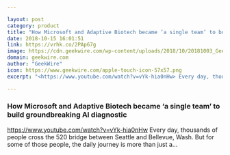 ```yaml
---

layout: post
category: product
title: "How Microsoft and Adaptive Biotech became ‘a single team’ to build groundbreaking AI diagnostic"
date: 2018-10-15 16:01:51
link: https://vrhk.co/2PAp67g
image: https://cdn.geekwire.com/wp-content/uploads/2018/10/20181003_GeekWire_Summit_525-1260x900.jpg
domain: geekwire.com
author: "GeekWire"
icon: https://www.geekwire.com/apple-touch-icon-57x57.png
excerpt: "<https://www.youtube.com/watch?v=vYk-hia0nHw> Every day, thousands of people cross the 520 bridge between Seattle and Bellevue, Wash. But for some of those people, the daily journey is more than just a…"

---
```


### How Microsoft and Adaptive Biotech became ‘a single team’ to build groundbreaking AI diagnostic

<https://www.youtube.com/watch?v=vYk-hia0nHw> Every day, thousands of people cross the 520 bridge between Seattle and Bellevue, Wash. But for some of those people, the daily journey is more than just a…